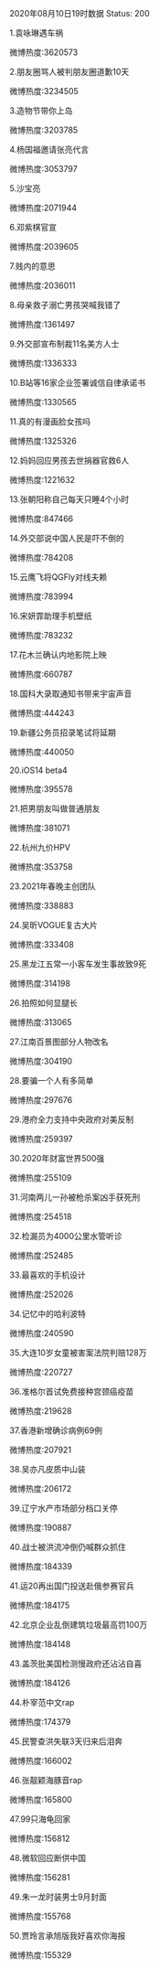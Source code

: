 2020年08月10日19时数据
Status: 200

1.袁咏琳遇车祸

微博热度:3620573

2.朋友圈骂人被判朋友圈道歉10天

微博热度:3234505

3.造物节带你上岛

微博热度:3203785

4.杨国福邀请张亮代言

微博热度:3053797

5.沙宝亮

微博热度:2071944

6.邓紫棋官宣

微博热度:2039605

7.贱内的意思

微博热度:2036011

8.母亲救子溺亡男孩哭喊我错了

微博热度:1361497

9.外交部宣布制裁11名美方人士

微博热度:1336333

10.B站等16家企业签署诚信自律承诺书

微博热度:1330565

11.真的有漫画脸女孩吗

微博热度:1325326

12.妈妈回应男孩去世捐器官救6人

微博热度:1221632

13.张朝阳称自己每天只睡4个小时

微博热度:847466

14.外交部说中国人民是吓不倒的

微博热度:784208

15.云鹰飞将QGFly对线夫赖

微博热度:783994

16.宋妍霏助理手机壁纸

微博热度:783232

17.花木兰确认内地影院上映

微博热度:660787

18.国科大录取通知书带来宇宙声音

微博热度:444243

19.新疆公务员招录笔试将延期

微博热度:440050

20.iOS14 beta4

微博热度:395578

21.把男朋友叫做普通朋友

微博热度:381071

22.杭州九价HPV

微博热度:353758

23.2021年春晚主创团队

微博热度:338883

24.吴昕VOGUE复古大片

微博热度:333408

25.黑龙江五常一小客车发生事故致9死

微博热度:314198

26.拍照如何显腿长

微博热度:313065

27.江南百景图部分人物改名

微博热度:304190

28.要骗一个人有多简单

微博热度:297676

29.港府全力支持中央政府对美反制

微博热度:259397

30.2020年财富世界500强

微博热度:255109

31.河南两儿一孙被枪杀案凶手获死刑

微博热度:254518

32.检漏员为4000公里水管听诊

微博热度:252485

33.最喜欢的手机设计

微博热度:252026

34.记忆中的哈利波特

微博热度:240590

35.大连10岁女童被害案法院判赔128万

微博热度:220727

36.准格尔首试免费接种宫颈癌疫苗

微博热度:219628

37.香港新增确诊病例69例

微博热度:207921

38.吴亦凡皮质中山装

微博热度:206172

39.辽宁水产市场部分档口关停

微博热度:190887

40.战士被洪流冲倒仍喊群众抓住

微博热度:184339

41.运20再出国门投送赴俄参赛官兵

微博热度:184175

42.北京企业乱倒建筑垃圾最高罚100万

微博热度:184148

43.盖茨批美国检测慢政府还沾沾自喜

微博热度:184126

44.朴宰范中文rap

微博热度:174379

45.民警查洪失联3天归来后泪奔

微博热度:166002

46.张靓颖海豚音rap

微博热度:165800

47.99只海龟回家

微博热度:156812

48.微软回应断供中国

微博热度:156281

49.朱一龙时装男士9月封面

微博热度:155768

50.贾玲言承旭版我好喜欢你海报

微博热度:155329

